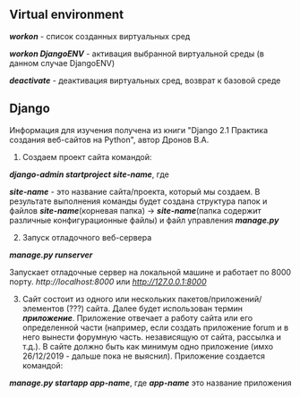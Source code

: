 ## __Virtual environment__ ##
___workon___ - список созданных виртуальных сред

___workon DjangoENV___ - активация выбранной виртуальной среды (в данном случае DjangoENV)

___deactivate___ - деактивация виртуальных сред, возврат к базовой среде

## __Django__ ##
Информация для изучения получена из книги "Django 2.1 Практика создания веб-сайтов на Python", автор Дронов В.А.

1. Создаем проект сайта командой:

___django-admin startproject site-name___, где

___site-name___ - это название сайта/проекта, который мы создаем.
В результате выполнения команды будет создана структура папок и файлов
___site-name___(корневая папка) -> ___site-name___(папка содержит различные конфигурационные файлы) и файл управления ___manage.py___

2. Запуск отладочного веб-сервера

___manage.py runserver___

Запускает отладочные сервер на локальной машине и работает по 8000 порту.
_http://localhost:8000_ или _http://127.0.0.1:8000_

3. Сайт состоит из одного или нескольких пакетов/приложений/элементов (???) сайта. Далее будет использован термин ___приложение___. Приложение отвечает а работу сайта или его определенной части (например, если создать приложение forum и в него вынести форумную часть. независящую от сайта, рассылка и т.д.). В сайте должно быть как минимум одно приложение (имхо 26/12/2019 - дальше пока не выяснил). Приложение создается командой:

___manage.py startapp app-name___, где ___app-name___ это название приложения



